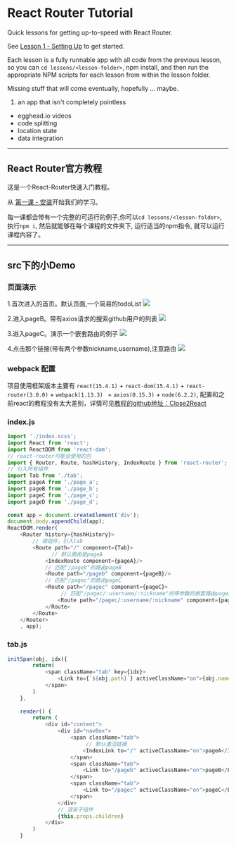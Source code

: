 React Router Tutorial
=====================

Quick lessons for getting up-to-speed with React Router.

See [Lesson 1 - Setting Up](/lessons/01-setting-up/) to get started.

Each lesson is a fully runnable app with all code from the previous lesson, so you can `cd lessons/<lesson-folder>`, npm install,
and then run the appropriate NPM scripts for each lesson from within the lesson folder.

Missing stuff that will come eventually, hopefully ... maybe.

1. an app that isn't completely pointless
- egghead.io videos
- code splitting
- location state
- data integration


---

##  React Router官方教程
这是一个React-Router快速入门教程。

从 [第一课 - 安装](/lessons/01-setting-up/)开始我们的学习。

每一课都会带有一个完整的可运行的例子,你可以`cd lessons/<lesson-folder>`, 执行`npm i`, 然后就能够在每个课程的文件夹下, 运行适当的npm指令, 就可以运行课程内容了。


---

## src下的小Demo
### 页面演示
1.首次进入的首页。默认页面,一个简易的todoList
![](https://ohovav7hg.qnssl.com/react_router1.png)

2.进入pageB。带有axios请求的搜索github用户的列表
![](https://ohovav7hg.qnssl.com/reacr_router2.png)

3.进入pageC。演示一个嵌套路由的例子
![](https://ohovav7hg.qnssl.com/reacr_router3.png)

4.点击那个链接(带有两个参数nickname,username),注意路由
![](https://ohovav7hg.qnssl.com/reacr_router4.png)

### webpack 配置
项目使用框架版本主要有 `react(15.4.1)` + `react-dom(15.4.1)` +  `react-router(3.0.0)`  + `webpack(1.13.3) ` + `axios(0.15.3)` + `node(6.2.2)`, 配置和之前react的教程没有太大差别，详情可见[教程的github地址：Close2React](https://github.com/AppianZ/Close2React)

### index.js
```javascript
import './index.scss';
import React from 'react';
import ReactDOM from 'react-dom';
// react-router可能会使用的包
import { Router, Route, hashHistory, IndexRoute } from 'react-router';
// 引入所有组件
import Tab from './tab';
import pageA from './page_a';
import pageB from './page_b';
import pageC from './page_c';
import pageD from './page_d';
 
const app = document.createElement('div');
document.body.appendChild(app);
ReactDOM.render(
	<Router history={hashHistory}>
	    // 根组件，引入tab
		<Route path="/" component={Tab}>
		      // 默认路由是pageA
			<IndexRoute component={pageA}/>
			// 匹配"/pageb"的路由pageB
			<Route path="/pageb" component={pageB}/>
			// 匹配"/pagec"的路由pageC
			<Route path="/pagec" component={pageC}>
			     // 匹配"/pagec/:username/:nickname"的带参数的嵌套路由pageD
				<Route path="/pagec/:username/:nickname" component={pageD}/>
			</Route>
		</Route>
	</Router>
	, app);
```

### tab.js
```javascript
initSpan(obj, idx){
		return(
			<span className="tab" key={idx}>
				<Link to={`${obj.path}`} activeClassName="on">{obj.name}</Link>
			</span>
		)
	},
	
	render() {
		return (
			<div id="content">
				<div id="navBox">
					<span className="tab">
				         // 默认激活链接
						<IndexLink to="/" activeClassName="on">pageA</IndexLink>
					</span>
					<span className="tab">
						<Link to="/pageb" activeClassName="on">pageB</Link>
					</span>
					<span className="tab">
						<Link to="/pagec" activeClassName="on">pageC</Link>
					</span>
				</div>
				// 渲染子组件
				{this.props.children}
			</div>
		)
	}
```


